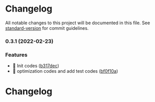# Changelog

All notable changes to this project will be documented in this file. See [standard-version](https://github.com/conventional-changelog/standard-version) for commit guidelines.

### 0.3.1 (2022-02-23)


### Features

* 🎸 Init codes ([b317dec](https://github.com/foxpage/foxpage/commit/b317dec103864c28043e5f34356c796af7894390))
* 🎸 optimization codes and add test codes ([bf0f10a](https://github.com/foxpage/foxpage/commit/bf0f10a890fb33a76dff12ee1f9a00944812afe8))

# Changelog

